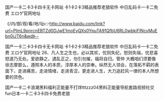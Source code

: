 国产一卡二卡3卡四卡无卡网站
卡1卡2卡3精品推荐老狼软件
中日乱码卡一卡二免费
エロゲ官网地址


《/内/部/观/看/地/址👉http://www.baidu.com/link?url=PImL9pnrcnEBTZd0DJwE1moEyQXs0YpuTA91QfbU6RL0wbkiFlNcvMuEbn0iJT6n&wd》--

国产一卡二卡3卡四卡无卡网站
卡1卡2卡3精品推荐老狼软件
中日乱码卡一卡二免费
エロゲ官网地址
		26、凡人生之生也，必以其欢，忧则失纪，怒则失端，忧悲喜怒道乃无处。爱欲静之，遇乱正之，勿引勿摧，福将自归。管仲
大概咱们须要像徐志摩那么，遵照本人的本质，淳厚本人的崇奉。纵然无人领会，在落拓不羁的表面下，走进痛苦，走进情绪，走进青涩，更走进人生，大力追赶风一律的本人所想要的货色。





国产一卡二卡浪潮黑料福利正能量不打烊tttzzz04黑料正能量导航套路视频社交fun日本一卡二卡3卡四卡免费老狼
